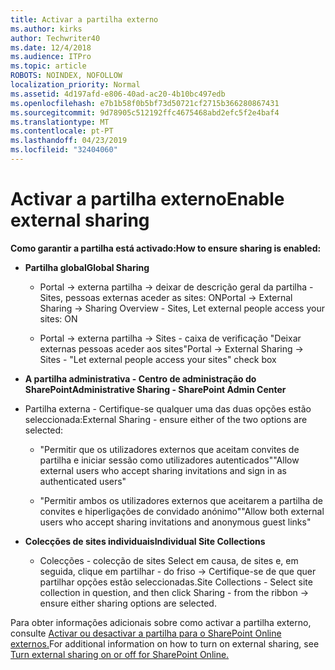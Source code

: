 ```yaml
---
title: Activar a partilha externo
ms.author: kirks
author: Techwriter40
ms.date: 12/4/2018
ms.audience: ITPro
ms.topic: article
ROBOTS: NOINDEX, NOFOLLOW
localization_priority: Normal
ms.assetid: 4d197afd-e806-40ad-ac20-4b10bc497edb
ms.openlocfilehash: e7b1b58f0b5bf73d50721cf2715b366280867431
ms.sourcegitcommit: 9d78905c512192ffc4675468abd2efc5f2e4baf4
ms.translationtype: MT
ms.contentlocale: pt-PT
ms.lasthandoff: 04/23/2019
ms.locfileid: "32404060"
---
```

# <a name="enable-external-sharing"></a><span data-ttu-id="60873-102">Activar a partilha externo</span><span class="sxs-lookup"><span data-stu-id="60873-102">Enable external sharing</span></span>

 <span data-ttu-id="60873-103">**Como garantir a partilha está activado:**</span><span class="sxs-lookup"><span data-stu-id="60873-103">**How to ensure sharing is enabled:**</span></span>
  
- <span data-ttu-id="60873-104">**Partilha global**</span><span class="sxs-lookup"><span data-stu-id="60873-104">**Global Sharing**</span></span>
    
  - <span data-ttu-id="60873-105">Portal -\> externa partilha -\> deixar de descrição geral da partilha - Sites, pessoas externas aceder as sites: ON</span><span class="sxs-lookup"><span data-stu-id="60873-105">Portal -\> External Sharing -\> Sharing Overview - Sites, Let external people access your sites: ON</span></span>
    
  - <span data-ttu-id="60873-106">Portal -\> externa partilha -\> Sites - caixa de verificação "Deixar externas pessoas aceder aos sites"</span><span class="sxs-lookup"><span data-stu-id="60873-106">Portal -\> External Sharing -\> Sites - "Let external people access your sites" check box</span></span>
    
- <span data-ttu-id="60873-107">**A partilha administrativa - Centro de administração do SharePoint**</span><span class="sxs-lookup"><span data-stu-id="60873-107">**Administrative Sharing - SharePoint Admin Center**</span></span>
    
- <span data-ttu-id="60873-108">Partilha externa - Certifique-se qualquer uma das duas opções estão seleccionada:</span><span class="sxs-lookup"><span data-stu-id="60873-108">External Sharing - ensure either of the two options are selected:</span></span>
    
  - <span data-ttu-id="60873-109">"Permitir que os utilizadores externos que aceitam convites de partilha e iniciar sessão como utilizadores autenticados"</span><span class="sxs-lookup"><span data-stu-id="60873-109">"Allow external users who accept sharing invitations and sign in as authenticated users"</span></span>
    
  - <span data-ttu-id="60873-110">"Permitir ambos os utilizadores externos que aceitarem a partilha de convites e hiperligações de convidado anónimo"</span><span class="sxs-lookup"><span data-stu-id="60873-110">"Allow both external users who accept sharing invitations and anonymous guest links"</span></span>
    
- <span data-ttu-id="60873-111">**Colecções de sites individuais**</span><span class="sxs-lookup"><span data-stu-id="60873-111">**Individual Site Collections**</span></span>
    
  - <span data-ttu-id="60873-112">Colecções - colecção de sites Select em causa, de sites e, em seguida, clique em partilhar - do friso -\> Certifique-se de que quer partilhar opções estão seleccionadas.</span><span class="sxs-lookup"><span data-stu-id="60873-112">Site Collections - Select site collection in question, and then click Sharing - from the ribbon -\> ensure either sharing options are selected.</span></span>
    
<span data-ttu-id="60873-113">Para obter informações adicionais sobre como activar a partilha externo, consulte [Activar ou desactivar a partilha para o SharePoint Online externos.](https://go.microsoft.com/fwlink/?linkid=2047681&amp;clcid=0x409)</span><span class="sxs-lookup"><span data-stu-id="60873-113">For additional information on how to turn on external sharing, see [Turn external sharing on or off for SharePoint Online.](https://go.microsoft.com/fwlink/?linkid=2047681&amp;clcid=0x409)</span></span>
  

